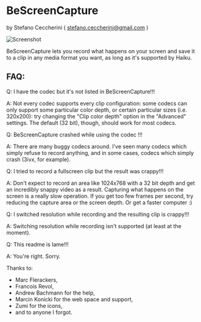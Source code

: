 # BeScreenCapture
by Stefano Ceccherini ( stefano.ceccherini@gmail.com )

![Screenshot](https://raw.github.com/jackburton79/bescreencapture/master/BeScreenCapture.png)


BeScreenCapture lets you record what happens on your screen and save it to a clip in any media format you want, as long as it's supported by Haiku.


## FAQ:


Q: I have the codec <insert your favourite codec name here> but it's not listed in BeScreenCapture!!!

A: Not every codec supports every clip configuration: some codecs can only support some particular
color depth, or certain particular sizes (i.e. 320x200): try changing the "Clip color depth" option in the
"Advanced" settings. The default (32 bit), though, should work for most codecs.


Q: BeScreenCapture crashed while using the codec <insert your favourite codec name here> !!!

A: There are many buggy codecs around. I've seen many codecs which simply refuse to record anything,
and in some cases, codecs which simply crash (3ivx, for example). 


Q: I tried to record a fullscreen clip but the result was crappy!!!

A: Don't expect to record an area like 1024x768 with a 32 bit depth and get an incredibly snappy video
as a result. Capturing what happens on the screen is a really slow operation. If you get too few frames
per second, try reducing the capture area or the screen depth. Or get a faster computer :)


Q: I switched resolution while recording and the resulting clip is crappy!!!

A: Switching resolution while recording isn't supported (at least at the moment).


Q: This readme is lame!!!

A: You're right. Sorry.


Thanks to:
* Marc Flerackers,
* Francois Revol,
* Andrew Bachmann for the help,
* Marcin Konicki for the web space and support,
* Zumi for the icons,
* and to anyone I forgot.
